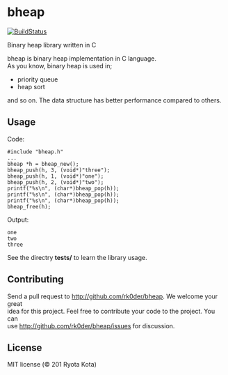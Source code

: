# bheap
[![BuildStatus](https://travis-ci.org/rk0der/bheap.svg?branch=master)](https://travis-ci.org/rk0der/bheap)

Binary heap library written in C

bheap is binary heap implementation in C language.  
As you know, binary heap is used in;

- priority queue
- heap sort

and so on. The data structure has better performance compared to others.

## Usage

Code:
```
#include "bheap.h"
...
bheap *h = bheap_new();
bheap_push(h, 3, (void*)"three");
bheap_push(h, 1, (void*)"one");
bheap_push(h, 2, (void*)"two");
printf("%s\n", (char*)bheap_pop(h));
printf("%s\n", (char*)bheap_pop(h));
printf("%s\n", (char*)bheap_pop(h));
bheap_free(h);
```

Output:

```
one
two
three
```

See the directry **tests/** to learn the library usage.


## Contributing

Send a pull request to <http://github.com/rk0der/bheap>. We welcome your great  
idea for this project. Feel free to contribute your code to the project. You can  
use <http://github.com/rk0der/bheap/issues> for discussion. 

## License

MIT license (© 201 Ryota Kota)

